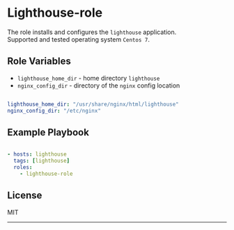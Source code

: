 Lighthouse-role
=========

The role installs and configures the `lighthouse` application.   
Supported and tested operating system `Centos 7`.

Role Variables
--------------

- `lighthouse_home_dir` - home directory `lighthouse` 
- `nginx_config_dir` - directory of the `nginx` config location 

```yml

lighthouse_home_dir: "/usr/share/nginx/html/lighthouse"
nginx_config_dir: "/etc/nginx"

```

Example Playbook
----------------

```yml

- hosts: lighthouse
  tags: [lighthouse]
  roles:
    - lighthouse-role
```

License
-------

MIT

---
